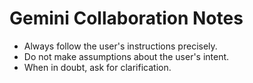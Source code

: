 # Gemini Collaboration Notes

- Always follow the user's instructions precisely.
- Do not make assumptions about the user's intent.
- When in doubt, ask for clarification.
